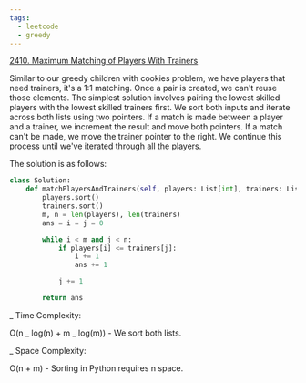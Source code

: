 ```yaml
---
tags:
  - leetcode
  - greedy
---
```


<a href="https://leetcode.com/problems/maximum-matching-of-players-with-trainers/">
2410. Maximum Matching of Players With Trainers</a>

Similar to our greedy children with cookies problem, we have players that need
trainers, it's a 1:1 matching. Once a pair is created, we can't reuse those
elements. The simplest solution involves pairing the lowest skilled players with
the lowest skilled trainers first. We sort both inputs and iterate across both
lists using two pointers. If a match is made between a player and a trainer, we
increment the result and move both pointers. If a match can't be made, we move
the trainer pointer to the right. We continue this process until we've iterated
through all the players.

The solution is as follows:

```python
class Solution:
    def matchPlayersAndTrainers(self, players: List[int], trainers: List[int]) -> int:
        players.sort()
        trainers.sort()
        m, n = len(players), len(trainers)
        ans = i = j = 0

        while i < m and j < n:
            if players[i] <= trainers[j]:
                i += 1
                ans += 1

            j += 1

        return ans
```

\_ Time Complexity:

O(n _ log(n) + m _ log(m)) - We sort both lists.

\_ Space Complexity:

O(n + m) - Sorting in Python requires n space.
